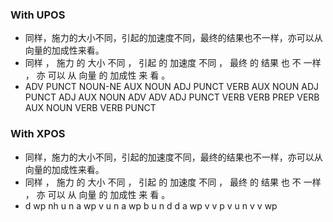 ### With UPOS
* 同样，施力的大小不同，引起的加速度不同，最终的结果也不一样，亦可以从向量的加成性来看。
* 同样 ， 施力 的 大小 不同 ， 引起 的 加速度 不同 ， 最终 的 结果 也 不 一样 ， 亦 可以 从 向量 的 加成性 来 看 。
* ADV PUNCT NOUN-NE AUX NOUN ADJ PUNCT VERB AUX NOUN ADJ PUNCT ADJ AUX NOUN ADV ADV ADJ PUNCT VERB VERB PREP VERB AUX NOUN VERB VERB PUNCT

### With XPOS
* 同样，施力的大小不同，引起的加速度不同，最终的结果也不一样，亦可以从向量的加成性来看。
* 同样 ， 施力 的 大小 不同 ， 引起 的 加速度 不同 ， 最终 的 结果 也 不 一样 ， 亦 可以 从 向量 的 加成性 来 看 。
* d wp nh u n a wp v u n a wp b u n d d a wp v v p v u n v v wp

